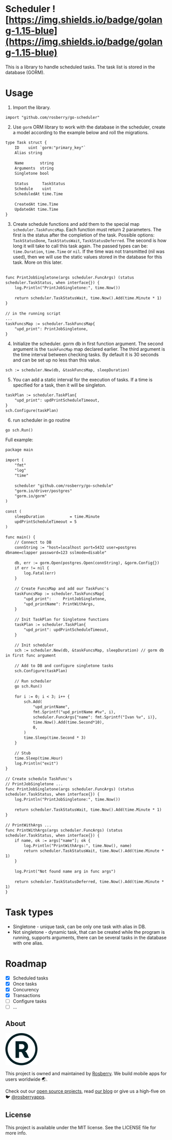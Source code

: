 # Scheduler ![https://img.shields.io/badge/golang-1.15-blue](https://img.shields.io/badge/golang-1.15-blue)

This is a library to handle scheduled tasks.
The task list is stored in the database (GORM).

# Usage

1. Import the library.

```golang
import "github.com/rosberry/go-scheduler"
```

2. Use `gorm` ORM library to work with the database in the scheduler, create a model according to the example below and roll the migrations.

```golang
type Task struct {
    ID    uint `gorm:"primary_key"`
    Alias string

    Name       string
    Arguments  string
    Singletone bool

    Status      TaskStatus
    Schedule    uint
    ScheduledAt time.Time

    CreatedAt time.Time
    UpdatedAt time.Time
}
```
3. Create schedule functions and add them to the special map `scheduler.TaskFuncsMap`. Each function must return 2 parameters. The first is the status after the completion of the task. Possible options: `TaskStatusDone`, `TaskStatusWait`, `TaskStatusDeferred`. The second is how long it will take to call this task again. The passed types can be: `time.Duration`, `time.Time` or `nil`. If the time was not transmitted (nil was used), then we will use the static values stored in the database for this task. More on this later.

```golang

func PrintJobSingletone(args scheduler.FuncArgs) (status scheduler.TaskStatus, when interface{}) {
	log.Println("PrintJobSingletone:", time.Now())

	return scheduler.TaskStatusWait, time.Now().Add(time.Minute * 1)
}

// in the running script
...
taskFuncsMap := scheduler.TaskFuncsMap{
	"upd_print": PrintJobSingletone,
}
```

4. Initialize the scheduler. gorm db in first function argument. The second argument is the `taskFuncMap` map declared earlier. The third argument is the time interval between checking tasks. By default it is 30 seconds and can be set up no less than this value.

```golang
sch := scheduler.New(db, &taskFuncsMap, sleepDuration)
```

5. You can add a static interval for the execution of tasks. If a time is specified for a task, then it will be singleton.

```golang
taskPlan := scheduler.TaskPlan{
	"upd_print": updPrintScheduleTimeout,
}
sch.Configure(taskPlan)
```

6. run scheduler in go routine

```golang
go sch.Run()
```

Full example:
```golang
package main

import (
	"fmt"
	"log"
	"time"

	scheduler "github.com/rosberry/go-schedule"
	"gorm.io/driver/postgres"
	"gorm.io/gorm"
)

const (
	sleepDuration           = time.Minute
	updPrintScheduleTimeout = 5
)

func main() {
	// Connect to DB
	connString := "host=localhost port=5432 user=postgres dbname=clapper password=123 sslmode=disable"

	db, err := gorm.Open(postgres.Open(connString), &gorm.Config{})
	if err != nil {
		log.Fatal(err)
	}

	// Create FuncsMap and add our TaskFunc's
	taskFuncsMap := scheduler.TaskFuncsMap{
		"upd_print":     PrintJobSingletone,
		"upd_printName": PrintWithArgs,
	}

	// Init TaskPlan for Singletone functions
	taskPlan := scheduler.TaskPlan{
		"upd_print": updPrintScheduleTimeout,
	}

	// Init scheduler
	sch := scheduler.New(db, &taskFuncsMap, sleepDuration) // gorm db in first func argument

	// Add to DB and configure singletone tasks
	sch.Configure(taskPlan)

	// Run scheduler
	go sch.Run()

	for i := 0; i < 3; i++ {
		sch.Add(
			"upd_printName",
			fmt.Sprintf("upd_printName #%v", i),
			scheduler.FuncArgs{"name": fmt.Sprintf("Ivan %v", i)},
			time.Now().Add(time.Second*10),
			0,
		)
		time.Sleep(time.Second * 3)
	}

	// Stub
	time.Sleep(time.Hour)
	log.Println("exit")
}

// Create schedule TaskFunc's
// PrintJobSingletone ...
func PrintJobSingletone(args scheduler.FuncArgs) (status scheduler.TaskStatus, when interface{}) {
	log.Println("PrintJobSingletone:", time.Now())

	return scheduler.TaskStatusWait, time.Now().Add(time.Minute * 1)
}

// PrintWithArgs ...
func PrintWithArgs(args scheduler.FuncArgs) (status scheduler.TaskStatus, when interface{}) {
	if name, ok := args["name"]; ok {
		log.Println("PrintWithArgs:", time.Now(), name)
		return scheduler.TaskStatusWait, time.Now().Add(time.Minute * 1)
	}

	log.Print("Not found name arg in func args")

	return scheduler.TaskStatusDeferred, time.Now().Add(time.Minute * 1)
}
```

# Task types

- Singletone - unique task, can be only one task with alias in DB.
- Not singletone - dynamic task, that can be created while the program is running, supports arguments, there can be several tasks in the database with one alias.

# Roadmap

- [x] Scheduled tasks
- [x] Once tasks
- [x] Concurency
- [x] Transactions
- [ ] Configure tasks
- [ ] ...

## About

<img src="https://github.com/rosberry/Foundation/blob/master/Assets/full_logo.png?raw=true" height="100" />

This project is owned and maintained by [Rosberry](http://rosberry.com). We build mobile apps for users worldwide 🌏.

Check out our [open source projects](https://github.com/rosberry), read [our blog](https://medium.com/@Rosberry) or give us a high-five on 🐦 [@rosberryapps](http://twitter.com/RosberryApps).

## License

This project is available under the MIT license. See the LICENSE file for more info.
